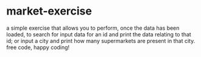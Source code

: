 # market-exercise
a simple exercise that allows you to perform, once the data has been loaded, to search for input data for an id and print the data relating to that id; or input a city and print how many supermarkets are present in that city.
free code, happy coding!
